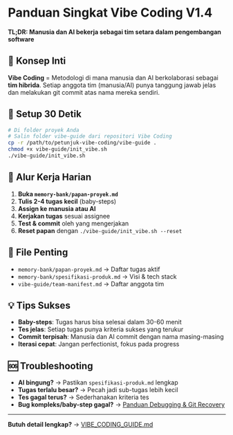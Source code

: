 # Panduan Singkat Vibe Coding V1.4

**TL;DR: Manusia dan AI bekerja sebagai tim setara dalam pengembangan software**

## 🎯 Konsep Inti

**Vibe Coding** = Metodologi di mana manusia dan AI berkolaborasi sebagai **tim hibrida**. Setiap anggota tim (manusia/AI) punya tanggung jawab jelas dan melakukan git commit atas nama mereka sendiri.

## 🚀 Setup 30 Detik

```bash
# Di folder proyek Anda
# Salin folder vibe-guide dari repositori Vibe Coding
cp -r /path/to/petunjuk-vibe-coding/vibe-guide .
chmod +x vibe-guide/init_vibe.sh
./vibe-guide/init_vibe.sh
```

## 🔄 Alur Kerja Harian

1. **Buka `memory-bank/papan-proyek.md`**
2. **Tulis 2-4 tugas kecil** (baby-steps)
3. **Assign ke manusia atau AI**
4. **Kerjakan tugas** sesuai assignee
5. **Test & commit** oleh yang mengerjakan
6. **Reset papan** dengan `./vibe-guide/init_vibe.sh --reset`

## 📁 File Penting

- `memory-bank/papan-proyek.md` → Daftar tugas aktif
- `memory-bank/spesifikasi-produk.md` → Visi & tech stack
- `vibe-guide/team-manifest.md` → Daftar anggota tim

## 💡 Tips Sukses

- **Baby-steps**: Tugas harus bisa selesai dalam 30-60 menit
- **Tes jelas**: Setiap tugas punya kriteria sukses yang terukur
- **Commit terpisah**: Manusia dan AI commit dengan nama masing-masing
- **Iterasi cepat**: Jangan perfectionist, fokus pada progress

## 🆘 Troubleshooting

- **AI bingung?** → Pastikan `spesifikasi-produk.md` lengkap
- **Tugas terlalu besar?** → Pecah jadi sub-tugas lebih kecil
- **Tes gagal terus?** → Sederhanakan kriteria tes
- **Bug kompleks/baby-step gagal?** → [Panduan Debugging & Git Recovery](./vibe-guide/DEBUGGING_GIT.md)

---

**Butuh detail lengkap?** → [VIBE_CODING_GUIDE.md](./vibe-guide/VIBE_CODING_GUIDE.md)